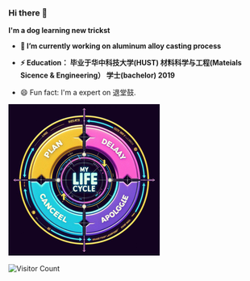### Hi there 👋

**I'm a dog learning new trickst**

- **🔭 I’m currently working on aluminum alloy casting process**

- **⚡ Education： 毕业于华中科技大学(HUST) 材料科学与工程(Mateials Sicence & Engineering） 学士(bachelor) 2019**

- 😄 Fun fact: I'm a expert on 退堂鼓.

![PDCA](https://github.com/adioc/adioc/blob/bc245e9bcfd04ae541e7d5d9fc854fe3e681607d/OIG.png)

![Visitor Count](https://profile-counter.glitch.me/adioc/count.svg)
<!--
**adioc/adioc** is a ✨ _special_ ✨ repository because its `README.md` (this file) appears on your GitHub profile.

Here are some ideas to get you started:

- 🔭 I’m currently working on ...
- 🌱 I’m currently learning ...
- 👯 I’m looking to collaborate on ...
- 🤔 I’m looking for help with ...
- 💬 Ask me about ...
- 📫 How to reach me: ...
- 😄 Pronouns: ...
- ⚡ Fun fact: ...
-->
